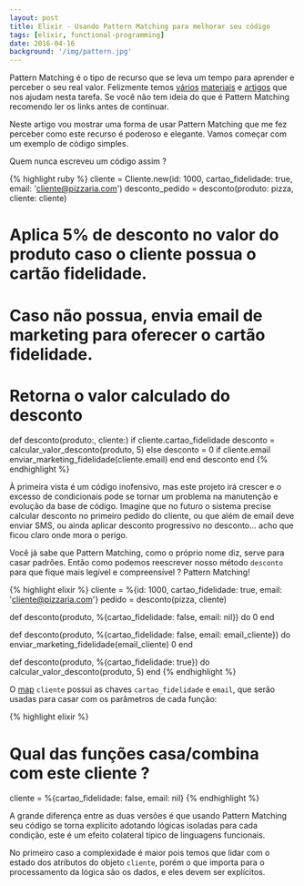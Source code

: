 ```yaml
---
layout: post
title: Elixir - Usando Pattern Matching para melhorar seu código
tags: [elixir, functional-programming]
date: 2016-04-16
background: '/img/pattern.jpg'
---
```


Pattern Matching é o tipo de recurso que se leva um tempo para aprender e perceber o seu real valor. Felizmente temos [vários](http://elixir-lang.org/getting-started/pattern-matching.html) [materiais](https://elixirschool.com/pt/lessons/basics/pattern-matching/) e [artigos](http://philipsampaio.com.br/blog/2015/01/08/10-exemplos-de-pattern-matching-em-elixir) que nos ajudam nesta tarefa. Se você não tem ideia do que é Pattern Matching recomendo ler os links antes de continuar.

Neste artigo vou mostrar uma forma de usar Pattern Matching que me fez perceber como este recurso é poderoso e elegante. Vamos começar com um exemplo de código simples.

Quem nunca escreveu um código assim ?

{% highlight ruby %}
cliente = Cliente.new(id: 1000, cartao_fidelidade: true, email: 'cliente@pizzaria.com')
desconto_pedido = desconto(produto: pizza, cliente: cliente)

# Aplica 5% de desconto no valor do produto caso o cliente possua o cartão fidelidade.
# Caso não possua, envia email de marketing para oferecer o cartão fidelidade.
# Retorna o valor calculado do desconto
def desconto(produto:, cliente:)
    if cliente.cartao_fidelidade
        desconto = calcular_valor_desconto(produto, 5)
    else
        desconto = 0
        if cliente.email
            enviar_marketing_fidelidade(cliente.email)
        end
    end
    desconto
end
{% endhighlight %}

À primeira vista é um código inofensivo, mas este projeto irá crescer e o excesso de condicionais pode se tornar um problema na manutenção e evolução da base de código. Imagine que no futuro o sistema precise calcular desconto no primeiro pedido do cliente, ou que além de email deve enviar SMS, ou ainda aplicar desconto progressivo no desconto... acho que ficou claro onde mora o perigo.

Você já sabe que Pattern Matching, como o próprio nome diz, serve para casar padrões. Então como podemos reescrever nosso método `desconto` para que fique mais legível e compreensível ? Pattern Matching!

{% highlight elixir %}
cliente = %{id: 1000, cartao_fidelidade: true, email: 'cliente@pizzaria.com'}
pedido = desconto(pizza, cliente)

def desconto(produto, %{cartao_fidelidade: false, email: nil}) do
    0
end

def desconto(produto, %{cartao_fidelidade: false, email: email_cliente}) do
    enviar_marketing_fidelidade(email_cliente)
    0
end

def desconto(produto, %{cartao_fidelidade: true}) do
    calcular_valor_desconto(produto, 5)
end
{% endhighlight %}

O [map](http://elixir-lang.org/getting-started/keywords-and-maps.html#maps) `cliente` possui as chaves `cartao_fidelidade` e `email`, que serão usadas para casar com os parâmetros de cada função:

{% highlight elixir %}
# Qual das funções casa/combina com este cliente ?
cliente = %{cartao_fidelidade: false, email: nil}
{% endhighlight %}

A grande diferença entre as duas versões é que usando Pattern Matching seu código se torna explícito adotando lógicas isoladas para cada condição, este é um efeito colateral típico de linguagens funcionais.

No primeiro caso a complexidade é maior pois temos que lidar com o estado dos atributos do objeto `cliente`, porém o que importa para o processamento da lógica são os dados, e eles devem ser explícitos. 
